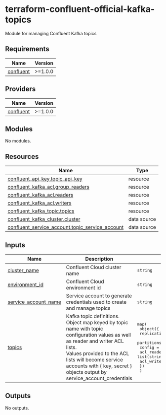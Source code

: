 # terraform-confluent-official-kafka-topics
Module for managing Confluent Kafka topics

<!-- BEGIN_TF_DOCS -->
## Requirements

| Name | Version |
|------|---------|
| <a name="requirement_confluent"></a> [confluent](#requirement\_confluent) | >=1.0.0 |

## Providers

| Name | Version |
|------|---------|
| <a name="provider_confluent"></a> [confluent](#provider\_confluent) | >=1.0.0 |

## Modules

No modules.

## Resources

| Name | Type |
|------|------|
| [confluent_api_key.topic_api_key](https://registry.terraform.io/providers/confluentinc/confluent/latest/docs/resources/api_key) | resource |
| [confluent_kafka_acl.group_readers](https://registry.terraform.io/providers/confluentinc/confluent/latest/docs/resources/kafka_acl) | resource |
| [confluent_kafka_acl.readers](https://registry.terraform.io/providers/confluentinc/confluent/latest/docs/resources/kafka_acl) | resource |
| [confluent_kafka_acl.writers](https://registry.terraform.io/providers/confluentinc/confluent/latest/docs/resources/kafka_acl) | resource |
| [confluent_kafka_topic.topics](https://registry.terraform.io/providers/confluentinc/confluent/latest/docs/resources/kafka_topic) | resource |
| [confluent_kafka_cluster.cluster](https://registry.terraform.io/providers/confluentinc/confluent/latest/docs/data-sources/kafka_cluster) | data source |
| [confluent_service_account.topic_service_account](https://registry.terraform.io/providers/confluentinc/confluent/latest/docs/data-sources/service_account) | data source |

## Inputs

| Name | Description | Type | Default | Required |
|------|-------------|------|---------|:--------:|
| <a name="input_cluster_name"></a> [cluster\_name](#input\_cluster\_name) | Confluent Cloud cluster name | `string` | n/a | yes |
| <a name="input_environment_id"></a> [environment\_id](#input\_environment\_id) | Confluent Cloud environment id | `string` | n/a | yes |
| <a name="input_service_account_name"></a> [service\_account\_name](#input\_service\_account\_name) | Service account to generate credentials used to create and manage topics | `string` | n/a | yes |
| <a name="input_topics"></a> [topics](#input\_topics) | Kafka topic definitions.<br>  Object map keyed by topic name with topic configuration values as well as reader and writer ACL lists.<br>  Values provided to the ACL lists will become service accounts with { key, secret } objects output by service\_account\_credentials | <pre>map(<br>    object({<br>      replication_factor = number<br>      partitions         = number<br>      config             = map(any)<br>      acl_readers        = list(string)<br>      acl_writers        = list(string)<br>    })<br>  )</pre> | n/a | yes |

## Outputs

No outputs.
<!-- END_TF_DOCS -->